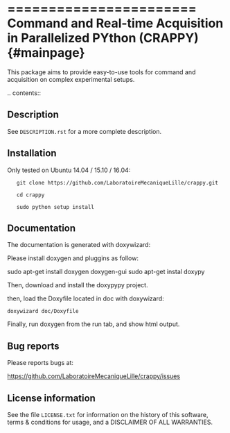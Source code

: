 =======================
Command and Real-time Acquisition in Parallelized PYthon (CRAPPY){#mainpage}
=======================

This package aims to provide easy-to-use tools for command and acquisition on 
complex experimental setups.

.. contents::

Description
-----------

See ``DESCRIPTION.rst`` for a more complete description.


Installation
------------

Only tested on Ubuntu 14.04 / 15.10 / 16.04:

       git clone https://github.com/LaboratoireMecaniqueLille/crappy.git
       
       cd crappy

       sudo python setup install


Documentation
-------------

The documentation is generated with doxywizard:

Please install doxygen and pluggins as follow:

sudo apt-get install doxygen doxygen-gui
sudo apt-get instal doxypy

Then, download and install the doxypypy project.

then, load the Doxyfile located in doc with doxywizard:

    doxywizard doc/Doxyfile

Finally, run doxygen from the run tab, and show html output.


Bug reports
-----------

Please reports bugs at:

https://github.com/LaboratoireMecaniqueLille/crappy/issues


License information
-------------------

See the file ``LICENSE.txt`` for information on the history of this
software, terms & conditions for usage, and a DISCLAIMER OF ALL
WARRANTIES.
